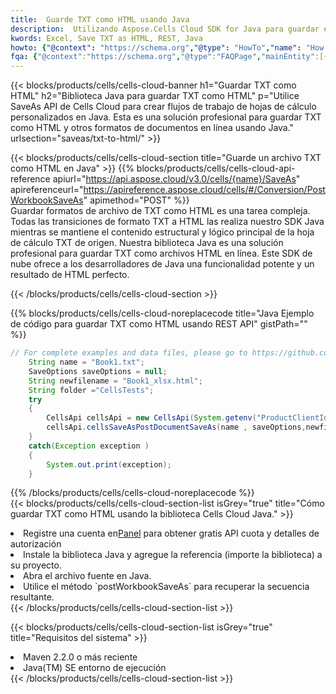 ```yaml
---
title:  Guarde TXT como HTML usando Java
description:  Utilizando Aspose.Cells Cloud SDK for Java para guardar el archivo en formato TXT como archivo en formato HTML.
kwords: Excel, Save TXT as HTML, REST, Java
howto: {"@context": "https://schema.org","@type": "HowTo","name": "How to save TXT as HTML using the Cells Cloud Java library.","description": "How to save TXT as HTML using the Cells Cloud Java library.","image": {"@type": "ImageObject"},"url": "/java/saveas/txt-to-html/","step": [{ "@type": "HowToStep","name": "How to save TXT as HTML using the Cells Cloud Java library. step 1", "image": {"@type": "ImageObject",},"url": "/java/saveas/txt-to-html/","text": "Register an account at <a href='https://dashboard.aspose.cloud/'>Dashboard</a> to get free API quota & authorization details",},{ "@type": "HowToStep","name": "How to save TXT as HTML using the Cells Cloud Java library. step 1", "image": {"@type": "ImageObject",},"url": "/java/saveas/txt-to-html/","text": "Install Java library and add the reference (import the library) to your project.",},{ "@type": "HowToStep","name": "How to save TXT as HTML using the Cells Cloud Java library. step 1", "image": {"@type": "ImageObject",},"url": "/java/saveas/txt-to-html/","text": "Open the source file in Java.",},{ "@type": "HowToStep","name": "How to save TXT as HTML using the Cells Cloud Java library. step 1", "image": {"@type": "ImageObject",},"url": "/java/saveas/txt-to-html/","text": "Use the `postWorkbookSaveAs` method to retrieve the resulting stream.",}, ],"supply": {"@type": "HowToSupply","name": "document"},"tool": [{"@type": "HowToTool","name": "IntelliJ IDEA, Visual Studio Code, Eclipse"},{"@type": "HowToTool","name": "Aspose Cells"}],"totalTime": "PT6M"}
fqa: {"@context":"https://schema.org","@type":"FAQPage","mainEntity":[{"@type":"Question","name":"Why save file as other formats file in C# using REST API?","acceptedAnswer":{"@type":"Answer","text":"Documents are encoded in many ways, and some files may be incompatible with the software you use. To open and read such files, just save them as appropriate file formats.<br/><ol><li>Install .NET SDK and add the reference (import the library) to your project.</li><li>Open the source file in C# using REST API.</li><li>Call the PostWorkbookSaveAsRequest() method, passing an output filename with required extension.</li><li>Get the result of save as a separate file.</li></ol>"}},{"@type":"Question","name":"What file formats can I save as with your C# library?","acceptedAnswer":{"@type":"Answer","text":"We support a variety of file formats for conversion using .NET library, including XLSX, Excel, xls , PDF, CSV, HTML, Markdown, XML, PNG, JPG, TIFF, Json, TXT and many more."}},{"@type":"Question","name":"What is the maximum allowed file size for conversion using this .NET library?","acceptedAnswer":{"@type":"Answer","text":"There are no file size limits for format conversions using .NET library."}}]}
---
```

{{< blocks/products/cells/cells-cloud-banner h1="Guardar TXT como HTML" h2="Biblioteca Java para guardar TXT como HTML" p="Utilice SaveAs API de Cells Cloud para crear flujos de trabajo de hojas de cálculo personalizados en Java. Esta es una solución profesional para guardar TXT como HTML y otros formatos de documentos en línea usando Java." urlsection="saveas/txt-to-html/" >}}

{{< blocks/products/cells/cells-cloud-section title="Guarde un archivo TXT como HTML en Java" >}}
{{% blocks/products/cells/cells-cloud-api-reference apiurl="https://api.aspose.cloud/v3.0/cells/{name}/SaveAs" apireferenceurl="https://apireference.aspose.cloud/cells/#/Conversion/PostWorkbookSaveAs" apimethod="POST" %}}
<br/>
Guardar formatos de archivo de TXT como HTML es una tarea compleja. Todas las transiciones de formato TXT a HTML las realiza nuestro SDK Java mientras se mantiene el contenido estructural y lógico principal de la hoja de cálculo TXT de origen. Nuestra biblioteca Java es una solución profesional para guardar TXT como archivos HTML en línea. Este SDK de nube ofrece a los desarrolladores de Java una funcionalidad potente y un resultado de HTML perfecto.

{{< /blocks/products/cells/cells-cloud-section >}}

{{% blocks/products/cells/cells-cloud-noreplacecode title="Java Ejemplo de código para guardar TXT como HTML usando REST API" gistPath="" %}}
  
```java
// For complete examples and data files, please go to https://github.com/aspose-cells-cloud/aspose-cells-cloud-java/
    String name = "Book1.txt";
    SaveOptions saveOptions = null;
    String newfilename = "Book1_xlsx.html";
    String folder ="CellsTests";
    try 
    {
        CellsApi cellsApi = new CellsApi(System.getenv("ProductClientId"), System.getenv("ProductClientSecret"));
        cellsApi.cellsSaveAsPostDocumentSaveAs(name , saveOptions,newfilename,false,false,folder,null,null,null,true);                       
    }
    catch(Exception exception )
    {
        System.out.print(exception);
    }
```
  
{{% /blocks/products/cells/cells-cloud-noreplacecode %}}
<br/>
{{< blocks/products/cells/cells-cloud-section-list isGrey="true" title="Cómo guardar TXT como HTML usando la biblioteca Cells Cloud Java." >}}
<li> Registre una cuenta en<a href="https://dashboard.aspose.cloud/">Panel</a> para obtener gratis API cuota y detalles de autorización</li>
<li>Instale la biblioteca Java y agregue la referencia (importe la biblioteca) a su proyecto.</li>
<li>Abra el archivo fuente en Java.</li>
<li>Utilice el método `postWorkbookSaveAs` para recuperar la secuencia resultante.</li>
{{< /blocks/products/cells/cells-cloud-section-list >}}

{{< blocks/products/cells/cells-cloud-section-list isGrey="true" title="Requisitos del sistema" >}}
<li>Maven 2.2.0 o más reciente</li>
<li>Java(TM) SE entorno de ejecución</li>
{{< /blocks/products/cells/cells-cloud-section-list >}}
